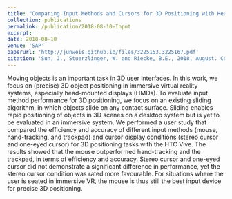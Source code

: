 ```yaml
---
title: "Comparing Input Methods and Cursors for 3D Positioning with Head-Mounted Displays"
collection: publications
permalink: /publication/2018-08-10-Input
excerpt:
date: 2018-08-10
venue: 'SAP'
paperurl: 'http://junweis.github.io/files/3225153.3225167.pdf'
citation: 'Sun, J., Stuerzlinger, W. and Riecke, B.E., 2018, August. Comparing input methods and cursors for 3D positioning with head-mounted displays. In Proceedings of the 15th ACM Symposium on Applied Perception (pp. 1-8).'
---
```

Moving objects is an important task in 3D user interfaces. In this work, we focus on (precise) 3D object positioning in immersive virtual reality systems, especially head-mounted displays (HMDs). To evaluate input method performance for 3D positioning, we focus on an existing sliding algorithm, in which objects slide on any contact surface. Sliding enables rapid positioning of objects in 3D scenes on a desktop system but is yet to be evaluated in an immersive system. We performed a user study that compared the efficiency and accuracy of different input methods (mouse, hand-tracking, and trackpad) and cursor display conditions (stereo cursor and one-eyed cursor) for 3D positioning tasks with the HTC Vive. The results showed that the mouse outperformed hand-tracking and the trackpad, in terms of efficiency and accuracy. Stereo cursor and one-eyed cursor did not demonstrate a significant difference in performance, yet the stereo cursor condition was rated more favourable. For situations where the user is seated in immersive VR, the mouse is thus still the best input device for precise 3D positioning.

<!-- lite-youtube custom element -->
<link rel="stylesheet" href="https://paulirish.github.io/lite-youtube-embed/src/lite-yt-embed.css" />
<script src="https://paulirish.github.io/lite-youtube-embed/src/lite-yt-embed.js"></script>

<lite-youtube videoid="_mojjeZQm6c"></lite-youtube>

